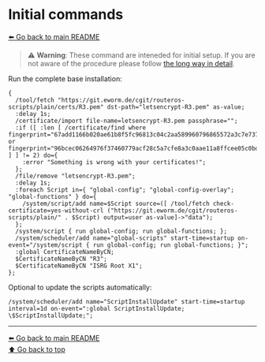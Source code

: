 Initial commands
================

[⬅️ Go back to main README](README.md)

> ⚠️ **Warning**: These command are inteneded for initial setup. If you are
> not aware of the procedure please follow
> [the long way in detail](README.md#the-long-way-in-detail).

Run the complete base installation:

    {
      /tool/fetch "https://git.eworm.de/cgit/routeros-scripts/plain/certs/R3.pem" dst-path="letsencrypt-R3.pem" as-value;
      :delay 1s;
      /certificate/import file-name=letsencrypt-R3.pem passphrase="";
      :if ([ :len [ /certificate/find where fingerprint="67add1166b020ae61b8f5fc96813c04c2aa589960796865572a3c7e737613dfd" or fingerprint="96bcec06264976f37460779acf28c5a7cfe8a3c0aae11a8ffcee05c0bddf08c6" ] ] != 2) do={
        :error "Something is wrong with your certificates!";
      };
      /file/remove "letsencrypt-R3.pem";
      :delay 1s;
      :foreach Script in={ "global-config"; "global-config-overlay"; "global-functions" } do={
        /system/script/add name=$Script source=([ /tool/fetch check-certificate=yes-without-crl ("https://git.eworm.de/cgit/routeros-scripts/plain/" . $Script) output=user as-value]->"data");
      };
      /system/script { run global-config; run global-functions; };
      /system/scheduler/add name="global-scripts" start-time=startup on-event="/system/script { run global-config; run global-functions; }";
      :global CertificateNameByCN;
      $CertificateNameByCN "R3";
      $CertificateNameByCN "ISRG Root X1";
    };

Optional to update the scripts automatically:

    /system/scheduler/add name="ScriptInstallUpdate" start-time=startup interval=1d on-event=":global ScriptInstallUpdate; \$ScriptInstallUpdate;";

---
[⬅️ Go back to main README](README.md)  
[⬆️ Go back to top](#top)
